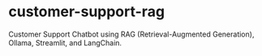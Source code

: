 # customer-support-rag
Customer Support Chatbot using RAG (Retrieval-Augmented Generation), Ollama, Streamlit, and LangChain.
